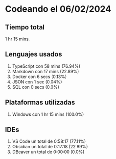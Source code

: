# Codeando el 06/02/2024

## Tiempo total
1 hr 15 mins.

## Lenguajes usados
1. TypeScript con 58 mins (76.94%)
1. Markdown con 17 mins (22.89%)
1. Docker con 6 secs (0.13%)
1. JSON con 1 sec (0.04%)
1. SQL con 0 secs (0.0%)

## Plataformas utilizadas
1. Windows con 1 hr 15 mins (100.0%)

## IDEs
1. VS Code un total de 0:58:17 (77.11%)
1. Obsidian un total de 0:17:18 (22.89%)
1. DBeaver un total de 0:00:00 (0.0%)
